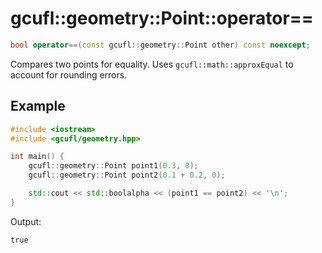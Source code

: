 # gcufl::geometry::Point::operator==
```cpp
bool operator==(const gcufl::geometry::Point other) const noexcept;
```
Compares two points for equality. Uses `gcufl::math::approxEqual` to account for rounding errors.
## Example
```cpp
#include <iostream>
#include <gcufl/geometry.hpp>

int main() {
	gcufl::geometry::Point point1(0.3, 0);
	gcufl::geometry::Point point2(0.1 + 0.2, 0);

	std::cout << std::boolalpha << (point1 == point2) << '\n';
}
```
Output:
```
true
```
